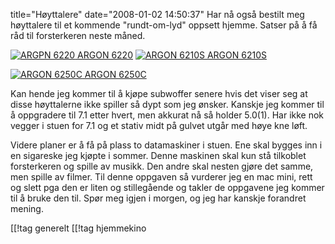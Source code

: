 title="Høyttalere"
date="2008-01-02 14:50:37"
Har nå også bestilt meg høyttalere til et kommende "rundt-om-lyd" oppsett hjemme. Satser på å få råd til forsterkeren neste måned.
<div><a href="http://www.hifiklubben.no/produkter/hoeyttalere/smaastativ/argon_6220_hoeyttalere_sort.htm"><img src="http://pjatt.net/images/2008/01/arg6220bk_1_b.jpg" alt="ARGPN 6220"  />
ARGON 6220</a>
<a href="http://www.hifiklubben.no/produkter/hoeyttalere/smaastativ/argon_6210s_hoeyttalere_sort.htm">
<img src="http://pjatt.net/images/2008/01/arg6210sbk_1_b.jpg" alt="ARGON 6210S"  />
ARGON 6210S</a>

<a href="http://www.hifiklubben.no/produkter/hoeyttalere/senter/argon_6250c_senterhoeyttaler_sort.htm"><img src="http://pjatt.net/images/2008/01/arg6250cbk_1_b.jpg" alt="ARGON 6250C"  />
ARGON 6250C</a></div>
Kan hende jeg kommer til å kjøpe subwoffer senere hvis det viser seg at disse høyttalerne ikke spiller så dypt som jeg ønsker. Kanskje jeg kommer til å oppgradere til 7.1 etter hvert, men akkurat nå så holder 5.0(1). Har ikke nok vegger i stuen for 7.1 og et stativ midt på gulvet utgår med høye kne løft.

Videre planer er å få på plass to datamaskiner i stuen. Ene skal bygges inn i en sigareske jeg kjøpte i sommer. Denne maskinen skal kun stå tilkoblet forsterkeren og spille av musikk. Den andre skal nesten gjøre det samme, men spille av filmer. Til denne oppgaven så vurderer jeg en mac mini, rett og slett pga den er liten og stillegående og takler de oppgavene jeg kommer til å bruke den til. Spør meg igjen i morgen, og jeg har kanskje forandret mening.

[[!tag  generelt
[[!tag  hjemmekino
